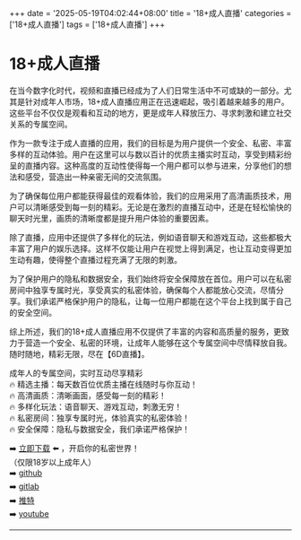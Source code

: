 +++
date = '2025-05-19T04:02:44+08:00'
title = '18+成人直播'
categories = ['18+成人直播']
tags = ['18+成人直播']
+++

# 18+成人直播

在当今数字化时代，视频和直播已经成为了人们日常生活中不可或缺的一部分。尤其是针对成年人市场，18+成人直播应用正在迅速崛起，吸引着越来越多的用户。这些平台不仅仅是观看和互动的地方，更是成年人释放压力、寻求刺激和建立社交关系的专属空间。

作为一款专注于成人直播的应用，我们的目标是为用户提供一个安全、私密、丰富多样的互动体验。用户在这里可以与数以百计的优质主播实时互动，享受到精彩纷呈的直播内容。这种高度的互动性使得每一个用户都可以参与进来，分享他们的想法和感受，营造出一种亲密无间的交流氛围。

为了确保每位用户都能获得最佳的观看体验，我们的应用采用了高清画质技术，用户可以清晰感受到每一刻的精彩。无论是在激烈的直播互动中，还是在轻松愉快的聊天时光里，画质的清晰度都是提升用户体验的重要因素。

除了直播，应用中还提供了多样化的玩法，例如语音聊天和游戏互动，这些都极大丰富了用户的娱乐选择。这样不仅能让用户在视觉上得到满足，也让互动变得更加生动有趣，使得整个直播过程充满了无限的刺激。

为了保护用户的隐私和数据安全，我们始终将安全保障放在首位。用户可以在私密房间中独享专属时光，享受真实的私密体验，确保每个人都能放心交流，尽情分享。我们承诺严格保护用户的隐私，让每一位用户都能在这个平台上找到属于自己的安全空间。

综上所述，我们的18+成人直播应用不仅提供了丰富的内容和高质量的服务，更致力于营造一个安全、私密的环境，让成年人能够在这个专属空间中尽情释放自我。随时随地，精彩无限，尽在【6D直播】。

成年人的专属空间，实时互动尽享精彩  
🔥 精选主播：每天数百位优质主播在线随时与你互动！  
🔥 高清画质：清晰画面，感受每一刻的精彩！  
🔥 多样化玩法：语音聊天、游戏互动，刺激无穷！  
🔥 私密房间：独享专属时光，体验真实的私密体验！  
🔥 安全保障：隐私与数据安全，我们承诺严格保护！  

➡️ [立即下载](https://down123.s3.ap-east-1.amazonaws.com/index.html?channelCode=blog) ⬅️ ，开启你的私密世界！  
（仅限18岁以上成年人）  
➡️ [github](https://aldult-live.github.io/)  
➡️ [gitlab](https://seo-09598d.gitlab.io/)  
➡️ [推特](https://x.com/wegame33)  
➡️ [youtube](https://www.youtube.com/@6Dlive)  

---
